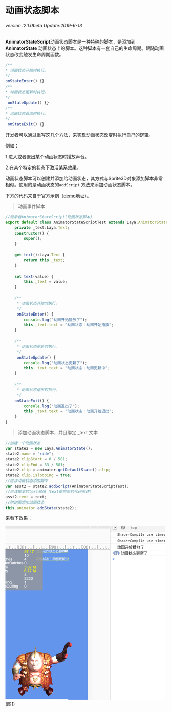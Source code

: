 # 动画状态脚本

###### *version :2.1.0beta   Update:2019-6-13*

​	**AnimatorStateScript**动画状态脚本是一种特殊的脚本，是添加到 **AnimatorState** 动画状态上的脚本。这种脚本有一套自己的生命周期。跟随动画状态改变触发生命周期函数。

```typescript
/**
* 动画状态开始时执行。
*/
onStateEnter() {}
/**
* 动画状态更新时执行。
*/
 onStateUpdate() {}
/**
* 动画状态退出时执行。
*/
 onStateExit() {}
```

开发者可以通过重写这几个方法，来实现动画状态改变时执行自己的逻辑。

例如：

1.进入或者退出某个动画状态时播放声音。

2.在某个特定的状态下激活某系效果。

动画状态脚本可以创建并添加给动画状态，其方式与Sprite3D对象添加脚本非常相似。使用的是动画状态的`addScript` 方法来添加动画状态脚本。

下方的代码来自于官方示例（[demo地址](https://layaair.ldc.layabox.com/demo2/?language=ch&category=3d&group=Animation3D&name=AnimatorStateScriptDemo)）。

> 动画事件脚本

```typescript
//继承自AnimatorStateScript(动画状态脚本)
export default class AnimatorStateScriptTest extends Laya.AnimatorStateScript {
    private _text:Laya.Text;
    constructor() {
        super();
    }
    
	get text():Laya.Text {
		return this._text;
	}
    
	set text(value) {
		this._text = value;
	}
    
	/**
	 * 动画状态开始时执行。
	 */
	 onStateEnter() {
		console.log("动画开始播放了");
		this._text.text = "动画状态：动画开始播放";
	}
	
	/**
	 * 动画状态更新时执行。
	 */
	 onStateUpdate() {
		console.log("动画状态更新了");
		this._text.text = "动画状态：动画更新中";
	}
	
	/**
	 * 动画状态退出时执行。
	 */
	onStateExit() {
		console.log("动画退出了");
		this._text.text = "动画状态：动画开始退出";
	}
}
```

> 添加动画状态脚本，并且绑定 _text 文本

```typescript
//创建一个动画状态
var state2 = new Laya.AnimatorState();
state2.name = "ride";
state2.clipStart = 0 / 581;
state2.clipEnd = 33 / 581;
state2.clip = animator.getDefaultState().clip;
state2.clip.islooping = true;
//给该动画状态添加脚本
var asst2 = state2.addScript(AnimatorStateScriptTest);
//给该脚本的text赋值（text由前面的代码创建）
asst2.text = text;
//给动画添加动画状态
this.animator.addState(state2);
```

来看下效果：

![](img/1.png)<br>(图1)
